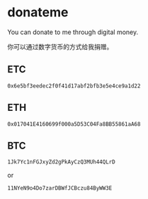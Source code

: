 # donateme

You can donate to me through digital money.

你可以通过数字货币的方式给我捐赠。

## ETC

`0x6e5bf3eedec2f0f41d17abf2bfb3e5e4ce9a1d22`

## ETH

`0x017041E4160699f000a5D53C04Fa8BB55861aA68`

## BTC

`1Jk7Yc1nFGJxyZd2gPkAyCzQ3MUh44QLrD`

or

`11NYeN9o4Do7zarDBWfJCBczu84ByWW3E`
